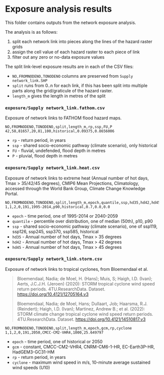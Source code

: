 # Exposure analysis results

This folder contains outputs from the network exposure analysis.

The analysis is as follows:

1. split each network link into pieces along the lines of the hazard raster
   grids
2. assign the cell value of each hazard raster to each piece of link
3. filter out any zero or no-data exposure values

The split link-level exposure results are in each of the CSV files:

- `NO,FROMNODENO,TONODENO` columns are preserved from `Supply network_link.SHP`
- `split` runs from 0..n for each link, if this has been split into multiple parts
  along the grid/graticule of the hazard raster.
- `length_m` gives the length in metres of the split

### `exposure/Supply network_link.fathom.csv`

Exposure of network links to FATHOM flood hazard maps.

```
NO,FROMNODENO,TONODENO,split,length_m,rp,ssp,FU,P
42,58,81657,20,81,100,historical,0.09375,0.8656006
```

- `rp` - return period, in years
- `ssp` - shared socio-economic pathway (climate scenario), only historical
- `FU` - fluvial, undefended, flood depth in metres
- `P` - pluvial, flood depth in metres

### `exposure/Supply network_link.heat.csv`

Exposure of network links to extreme heat (Annual number of hot days, Tmax >
35/42/45 degrees), CMIP6 Mean Projections, Climatology, accessed through the
World Bank Group, Climate Change Knowledge Portal.

```
NO,FROMNODENO,TONODENO,split,length_m,epoch,quantile,ssp,hd35,hd42,hd45
1,1,2,0,191,1995-2014,p90,historical,0.7,0.0,0.0
```

- `epoch` - time period, one of 1995-2014 or 2040-2059
- `quantile` - percentile over distribution, one of median (50th), p10, p90
- `ssp` - shared socio-economic pathway (climate scenario), one of ssp119,
  ssp126, ssp245, ssp370, ssp585, historical
- `hd35` - Annual number of hot days, Tmax > 35 degrees
- `hd42` - Annual number of hot days, Tmax > 42 degrees
- `hd45` - Annual number of hot days, Tmax > 45 degrees

### `exposure/Supply network_link.storm.csv`

Exposure of network links to tropical cyclones, from Bloemendaal et al.

> Bloemendaal, Nadia; de Moel, H. (Hans); Muis, S; Haigh, I.D. (Ivan); Aerts,
> J.C.J.H. (Jeroen) (2020): STORM tropical cyclone wind speed return periods.
> 4TU.ResearchData. Dataset. https://doi.org/10.4121/12705164.v3
>
> Bloemendaal, Nadia; de Moel, Hans; Dullaart, Job; Haarsma, R.J. (Reindert);
> Haigh, I.D. (Ivan); Martinez, Andrew B.; et al. (2022): STORM climate change
> tropical cyclone wind speed return periods. 4TU.ResearchData. Dataset.
> https://doi.org/10.4121/14510817.v3

```
NO,FROMNODENO,TONODENO,split,length_m,epoch,gcm,rp,cyclone
1,1,2,0,191,2050,CMCC-CM2-VHR4,1000,25.649797
```

- `epoch` - time period, one of historical or 2050
- `gcm` - constant, CMCC-CM2-VHR4, CNRM-CM6-1-HR, EC-Earth3P-HR, HadGEM3-GC31-HM
- `rp` - return period, in years
- `cyclone` - maximum wind speed in m/s, 10-minute average sustained wind speeds
  (U10)
